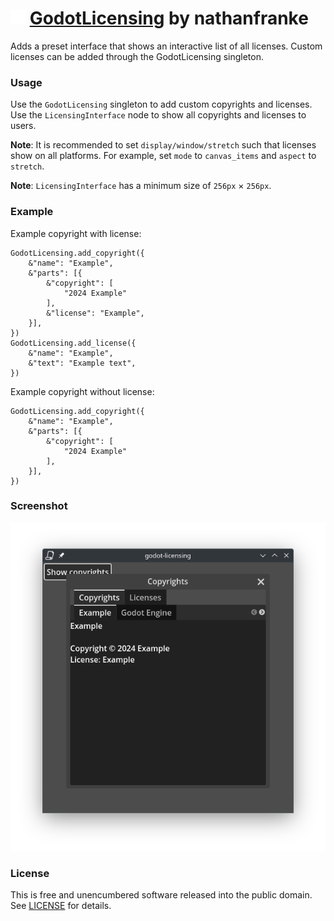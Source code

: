 # <img src="static/godot-licensing.svg" width=24> [GodotLicensing](https://github.com/nathanfranke/godot-licensing) by nathanfranke

Adds a preset interface that shows an interactive list of all licenses. Custom licenses can be added through the GodotLicensing singleton.

### Usage

Use the `GodotLicensing` singleton to add custom copyrights and licenses. \
Use the `LicensingInterface` node to show all copyrights and licenses to users.

**Note**: It is recommended to set `display/window/stretch` such that licenses
show on all platforms. For example, set `mode` to `canvas_items` and `aspect` to `stretch`.

**Note**: `LicensingInterface` has a minimum size of `256px` × `256px`.

### Example

Example copyright with license:

```gdscript
GodotLicensing.add_copyright({
    &"name": "Example",
    &"parts": [{
        &"copyright": [
            "2024 Example"
        ],
        &"license": "Example",
    }],
})
GodotLicensing.add_license({
    &"name": "Example",
    &"text": "Example text",
})
```

Example copyright without license:

```gdscript
GodotLicensing.add_copyright({
    &"name": "Example",
    &"parts": [{
        &"copyright": [
            "2024 Example"
        ],
    }],
})
```

### Screenshot

![example screenshot](https://raw.githubusercontent.com/nathanfranke/godot-licensing/refs/heads/main/static/example.png)

### License

This is free and unencumbered software released into the public domain. See [LICENSE](https://github.com/nathanfranke/godot-licensing/blob/main/LICENSE) for details.
